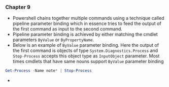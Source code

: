 ### Chapter 9

* Powershell chains together multiple commands using a technique called pipeline parameter binding which in essence tries to feed the output of the first command as input to the second command.
* Pipeline parameter binding is achieved by either matching the cmdlet parameters `ByValue` or `ByPropertyName`. 
* Below is an example of `ByValue` parameter binding. Here the output of the first command is objects of type `System.Diagnostics.Process` and `Stop-Process` accepts this object type as `InputObject` parameter. Most times cmdlets that have same nouns support `ByValue` parameter binding

```powershell
Get-Process -Name note* | Stop-Process
```

* 


